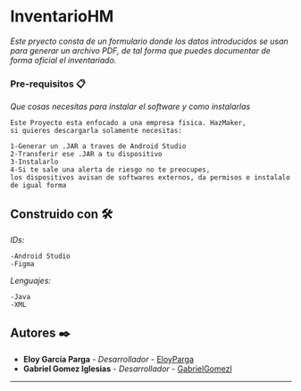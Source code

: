 # InventarioHM

_Este pryecto consta de un formulario donde los datos introducidos se usan para generar un archivo PDF, 
de tal forma que puedes documentar de forma oficial el inventariado._


### Pre-requisitos 📋

_Que cosas necesitas para instalar el software y como instalarlas_

```
Este Proyecto esta enfocado a una empresa fisica. HazMaker, 
si quieres descargarla solamente necesitas:

1-Generar un .JAR a traves de Android Studio
2-Transferir ese .JAR a tu dispositivo
3-Instalarlo
4-Si te sale una alerta de riesgo no te preocupes, 
los dispositivos avisan de softwares externos, da permisos e instalalo de igual forma
```

## Construido con 🛠️

_IDs:_

```
-Android Studio
-Figma
```

_Lenguajes:_

```
-Java
-XML
```


## Autores ✒️

* **Eloy García Parga** - *Desarrollador* - [EloyParga](https://github.com/EloyParga)
* **Gabriel Gomez Iglesias** - *Desarrollador* - [GabrielGomezI](https://github.com/GabrielGomezI)






---


